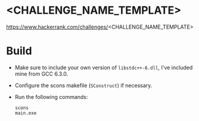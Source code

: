 # <CHALLENGE_NAME_TEMPLATE>

https://www.hackerrank.com/challenges/<CHALLENGE_NAME_TEMPLATE>

# Build

* Make sure to include your own version of `libstdc++-6.dll`, I've included mine from GCC 6.3.0.
* Configure the scons makefile (`SConstruct`) if necessary.
* Run the following commands:

    `scons`  
    `main.exe`  
